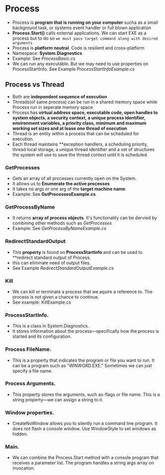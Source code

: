 # Process
* Process is **program that is running on your computer** sucha as a small background task, or systems event handler or full blown application
* **Process.Start()** calls external applications. We can start EXE as a process but to do so `we must pass target command along with desired arguments`
* Process is **platform neutral**. Code is resilient and cross-platform 
* Namespace: **System.Diagnostics** 
* Example: See *ProcessBasic.cs*
* We can run any executable. But we may need to use properties on ProcessStartInfo. See Example *ProcessStartInfoExample.cs*

## Process vs Thread
* Both are **independent sequence of execution**
* Threads(of same process) can be run in a shared memory space while Process run in seperate memory space
* Process has **virtual address space, executable code, open handles to system objects, a security context, a unique process identifier, environment variables, a priority class, minimum and maximum working set sizes and at lease one thread of execution**
* Thread is an entity within a process that can be scheduled for execution. 
* Each thread maintains **exception handlers, a scheduling priority, thread local storage, a unique thread identifier and a set of structures the system will use to save the thread context until it is scheduled. 

### GetProcesses 
* Gets an array of all processes currently open on the System. 
* It allows us to **Enumerate the active processes**
* It takes no args or one arg of the **target machine name**
* Example: See **GetProcessesExample.cs**

### GetProcessByName
* It returns **array of process objects**. It's functionality can be dervied by combining other methods such as *GetProcesses*
* Example: See *GetProcessByNameExample.cs*

### RedirectStandardOutput 
* This **property** is found on **ProcessStartInfo** and can be used to **redirect standard output of Process. 
* this can eliminate need of output files. 
* See Example *RedirectStandardOutputExample.cs*

### Kill
* We can kill or terminate a process that we aquire a reference to. The process is not given a chance to continue. 
* See example: KillExample.cs


### ProcessStartInfo.
* This is a class in System.Diagnostics. 
* It stores information about the process—specifically how the process is started and its configuration.

 
### Process FileName. 
* This is a property that indicates the program or file you want to run. It can be a program such as "WINWORD.EXE." Sometimes we can just specify a file name.

### Process Arguments. 
* This property stores the arguments, such as-flags or file name. This is a string property—we can assign a string to it.

### Window properties. 
* CreateNoWindow allows you to silently run a command line program. It does not flash a console window. Use WindowStyle to set windows as hidden.

### Main. 
* We can combine the Process.Start method with a console program that receives a parameter list. The program handles a string args array on invocation.

